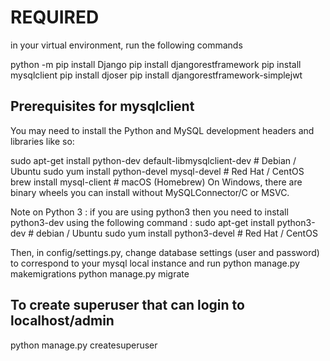 # REQUIRED
in your virtual environment, run the following commands

python -m pip install Django
pip install djangorestframework
pip install mysqlclient
pip install djoser
pip install djangorestframework-simplejwt


## Prerequisites for mysqlclient
You may need to install the Python and MySQL development headers and libraries like so:

sudo apt-get install python-dev default-libmysqlclient-dev # Debian / Ubuntu
sudo yum install python-devel mysql-devel # Red Hat / CentOS
brew install mysql-client # macOS (Homebrew)
On Windows, there are binary wheels you can install without MySQLConnector/C or MSVC.

Note on Python 3 : if you are using python3 then you need to install python3-dev using the following command :
sudo apt-get install python3-dev # debian / Ubuntu
sudo yum install python3-devel # Red Hat / CentOS


Then, in config/settings.py, change database settings (user and password) to correspond to your mysql local instance and run
python manage.py makemigrations
python manage.py migrate

## To create superuser that can login to localhost/admin
python manage.py createsuperuser
